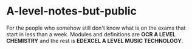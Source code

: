 # A-level-notes-but-public

For the people who somehow still don't know what is on the exams that start in less than a week. Modules and definitions are **OCR A LEVEL CHEMISTRY** and the rest is **EDEXCEL A LEVEL MUSIC TECHNOLOGY**.
